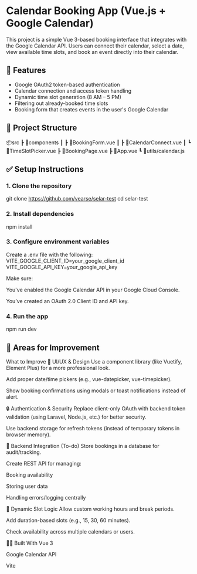 # Calendar Booking App (Vue.js + Google Calendar)

This project is a simple Vue 3-based booking interface that integrates with the Google Calendar API. Users can connect their calendar, select a date, view available time slots, and book an event directly into their calendar.

## 🔧 Features

- Google OAuth2 token-based authentication
- Calendar connection and access token handling
- Dynamic time slot generation (8 AM – 5 PM)
- Filtering out already-booked time slots
- Booking form that creates events in the user's Google Calendar

## 📁 Project Structure
📦src
┣ 📂components
┃ ┣ 📜BookingForm.vue
┃ ┣ 📜CalendarConnect.vue
┃ ┗ 📜TimeSlotPicker.vue
┣ 📜BookingPage.vue
┣ 📜App.vue
┗ 📜utils/calendar.js

## ✅ Setup Instructions

### 1. Clone the repository

git clone https://github.com/vearse/selar-test
cd selar-test

### 2. Install dependencies
npm install

### 3. Configure environment variables
Create a .env file with the following:
VITE_GOOGLE_CLIENT_ID=your_google_client_id
VITE_GOOGLE_API_KEY=your_google_api_key

Make sure:

You've enabled the Google Calendar API in your Google Cloud Console.

You’ve created an OAuth 2.0 Client ID and API key.

### 4. Run the app
npm run dev

## 🔧 Areas for Improvement
 What to Improve
🎨 UI/UX & Design
Use a component library (like Vuetify, Element Plus) for a more professional look.

Add proper date/time pickers (e.g., vue-datepicker, vue-timepicker).

Show booking confirmations using modals or toast notifications instead of alert.

🔒 Authentication & Security
Replace client-only OAuth with backend token validation (using Laravel, Node.js, etc.) for better security.

Use backend storage for refresh tokens (instead of temporary tokens in browser memory).

🔗 Backend Integration (To-do)
Store bookings in a database for audit/tracking.

Create REST API for managing:

Booking availability

Storing user data

Handling errors/logging centrally

📅 Dynamic Slot Logic
Allow custom working hours and break periods.

Add duration-based slots (e.g., 15, 30, 60 minutes).

Check availability across multiple calendars or users.


🧑‍💻 Built With
Vue 3

Google Calendar API

Vite
